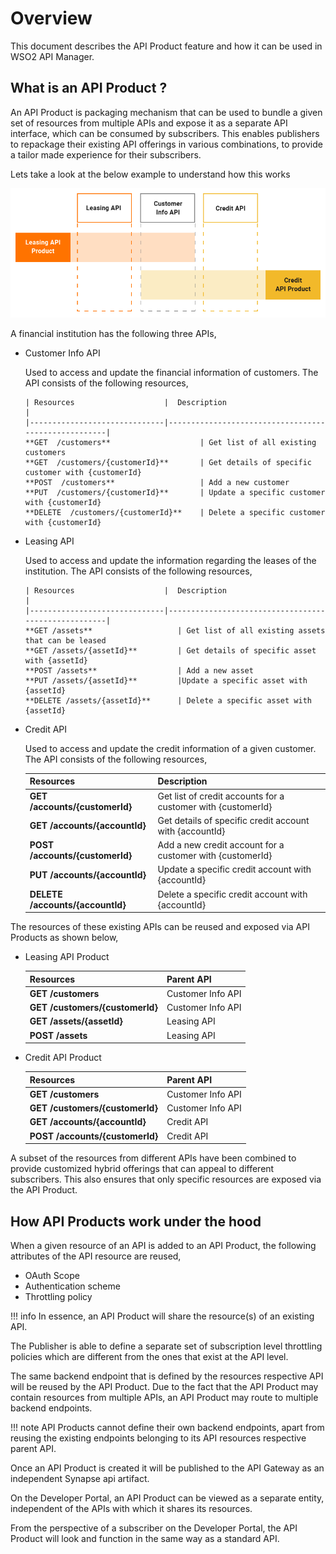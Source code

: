 # Overview
This document describes the API Product feature and how it can be used in WSO2 API Manager.

## **What is an API Product** ?

An API Product is packaging mechanism that can be used to bundle a given set of resources from multiple APIs and expose 
it as a separate API interface, which can be consumed by subscribers. This enables publishers to repackage their existing 
API offerings in various combinations, to provide a tailor made experience for their subscribers.

Lets take a look at the below example to understand how this works

   ![](assets/img/api-product/api-product-overview.png)
  
A financial institution has the following three APIs,

- Customer Info API

    Used to access and update the financial information of customers. The API consists of the following resources,

      | Resources                    |  Description                                        |                                        
      |------------------------------|-----------------------------------------------------|
      **GET  /customers**                    | Get list of all existing customers 
      **GET  /customers/{customerId}**       | Get details of specific customer with {customerId} 
      **POST  /customers**                   | Add a new customer 
      **PUT  /customers/{customerId}**       | Update a specific customer with {customerId} 
      **DELETE  /customers/{customerId}**    | Delete a specific customer with {customerId} 
  
- Leasing API

    Used to access and update the information regarding the leases of the institution. The API consists of the following 
    resources,
    
      | Resources                    |  Description                                        |
      |------------------------------|-----------------------------------------------------| 
      **GET /assets**                   | Get list of all existing assets that can be leased
      **GET /assets/{assetId}**         | Get details of specific asset with {assetId} 
      **POST /assets**                  | Add a new asset
      **PUT /assets/{assetId}**         |Update a specific asset with {assetId}
      **DELETE /assets/{assetId}**      | Delete a specific asset with {assetId}
      
- Credit API
    
    Used to access and update the credit information of a given customer. The API consists of the following resources,      
    
     | Resources                    |  Description                                        |
     |------------------------------|-----------------------------------------------------|
      **GET /accounts/{customerId}**    | Get list of credit accounts for a customer with {customerId}
      **GET /accounts/{accountId}**     | Get details of specific credit account with {accountId}
      **POST /accounts/{customerId}**   | Add a new credit account for a customer with {customerId}
      **PUT /accounts/{accountId}**     | Update a specific credit account with {accountId}
      **DELETE /accounts/{accountId}**  | Delete a specific credit account with {accountId}
      
      
The resources of these existing APIs can be reused and exposed via API Products as shown below,

- Leasing API Product
    
    | Resources                    |  Parent API                                        |
    |------------------------------|-----------------------------------------------------|
      **GET /customers**               | Customer Info API              
      **GET /customers/{customerId}**  | Customer Info API
      **GET /assets/{assetId}**        | Leasing API
      **POST /assets**                 | Leasing API
      
- Credit API Product

    | Resources                    |  Parent API                                        |
    |------------------------------|-----------------------------------------------------|
      **GET /customers**              |  Customer Info API              
      **GET /customers/{customerId}**  | Customer Info API
      **GET /accounts/{accountId}**    | Credit API
      **POST /accounts/{customerId}**   |Credit API
      
A subset of the resources from different APIs have been combined to provide customized hybrid offerings that can appeal 
to different subscribers. This also ensures that only specific resources are exposed via the API Product.

## **How API Products work under the hood**

When a given resource of an API is added to an API Product, the following attributes of the API resource are reused,

- OAuth Scope
- Authentication scheme
- Throttling policy

!!! info
    In essence, an API Product will share the resource(s) of an existing API.
    

The Publisher is able to define a separate set of subscription level throttling policies which are different from the
ones that exist at the API level.

The same backend endpoint that is defined by the resources respective API will be reused by the API Product.
Due to the fact that the API Product may contain resources from multiple APIs, an API Product may route to multiple
backend endpoints.

!!! note
    API Products cannot define their own backend endpoints, apart from reusing the existing endpoints belonging to its 
    API resources respective parent API.
    
Once an API Product is created it will be published to the API Gateway as an independent Synapse api artifact.

On the Developer Portal, an API Product can be viewed as a separate entity, independent of the APIs with which it 
shares its resources.

From the perspective of a subscriber on the Developer Portal, the API Product will look and function in the same way
as a standard API.




